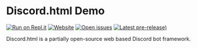# Discord.html Demo
[![Run on Repl.it](https://repl.it/badge/github/discord-html/Discord.html-Demo)](https://discordhtml-demo.daguacaplushy.repl.co)
[![Website](https://img.shields.io/badge/website-discord--html.tk-blue)](https://discord-html.tk)
[![Open issues](https://img.shields.io/github/issues-raw/discord-html/Discord.html-Demo)](https://github.com/discord-html/Discord.html-Demo/issues)
[![Latest pre-release)](https://img.shields.io/github/v/release/discord-html/Discord.html-Demo?include_prereleases)](https://github.com/discord-html/Discord.html-Demo/releases)

Discord.html is a partially open-source web based Discord bot framework.

